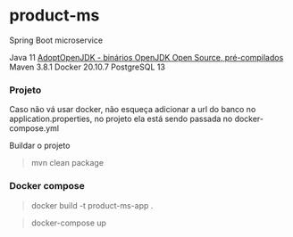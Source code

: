 
# product-ms
Spring Boot microservice

Java 11 [AdoptOpenJDK - binários OpenJDK Open Source, pré-compilados](https://adoptopenjdk.net/)
Maven 3.8.1
Docker 20.10.7
PostgreSQL 13
### Projeto

Caso não vá usar docker, não esqueça adicionar a url do banco no application.properties, no projeto ela está sendo passada no docker-compose.yml

Buildar o projeto
> mvn clean package

### Docker compose

> docker build -t product-ms-app .

> docker-compose up

